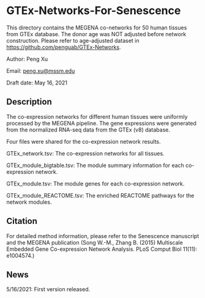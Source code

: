 # GTEx-Networks-For-Senescence

This directory contains the MEGENA co-networks for 50 human tissues from GTEx database. The donor age was NOT adjusted before network construction. Please refer to age-adjusted dataset in https://github.com/penguab/GTEx-Networks.

Author: Peng Xu

Email: peng.xu@mssm.edu

Draft date: May 16, 2021

## Description

The co-expression networks for different human tissues were uniformly processed by the MEGENA pipeline. The gene expressions were generated from the normalized RNA-seq data from the GTEx (v8) database. 

Four files were shared for the co-expression network results.

GTEx_network.tsv: The co-expression networks for all tissues.

GTEx_module_bigtable.tsv: The module summary information for each co-expression network.

GTEx_module.tsv: The module genes for each co-expression network.

GTEx_module_REACTOME.tsv: The enriched REACTOME pathways for the network modules.

## Citation
For detailed method information, please refer to the Senescence manuscript and the MEGENA publication (Song W.-M., Zhang B. (2015) Multiscale Embedded Gene Co-expression Network Analysis. PLoS Comput Biol 11(11): e1004574.)

## News

5/16/2021: First version released.

